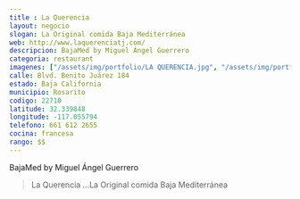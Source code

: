 ```yaml
---
title : La Querencia
layout: negocio
slogan: La Original comida Baja Mediterránea
web: http://www.laquerenciatj.com/
descripcion: BajaMed by Miguel Ángel Guerrero
categoria: restaurant
imagenes: ["/assets/img/portfolio/LA QUERENCIA.jpg", "/assets/img/portfolio/LA QUERENCIA ANUNCIO COVID19.jpg"]
calle: Blvd. Benito Juárez 184
estado: Baja California
municipio: Rosarito
codigo: 22710
latitude: 32.339848
longitude: -117.055794
telefono: 661 612 2655
cocina: francesa
rango: $$
---
```



BajaMed by Miguel Ángel Guerrero

>La Querencia ...La Original comida Baja Mediterránea


